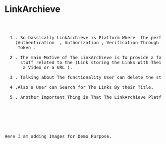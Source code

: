 # LinkArchieve
<br/>
<br/> 
<pre>
  1 . So bassically LinkArchieve is Platform Where  the perfect authentication and authorization would be completed
    (Authentication  , Authorization , Verification Through OTP , mailSender  , Reset Password  , Reset Password Through
     Token .<br/>
  2 . The main Motive of The LinkArchieve is To provide a facility to user That user can store and manage their important
      stuff related to the (Link storing the Links With Their Description, Title , Tags , Link, type of The Link like is Weather 
       a Video or a URL ).<br/>
  3 . Talking about The functionality User can delete the stored Link  ,  can mark The Link as Star  ,  can mark The Link as a Viewed .<br/>
  4 .Also a User can Search for The Links By their Title.<br/>
  5 . Another Important Thing is That The LinkArchieve Platform is Fully a mobile Responsive.<br/>

<pre/>
<br/>
<br/>
Here I am adding Images for Demo Purpose. 
